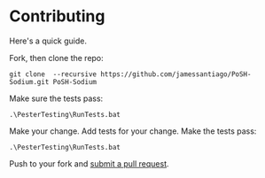 # Contributing

Here's a quick guide.

Fork, then clone the repo:

    git clone  --recursive https://github.com/jamessantiago/PoSH-Sodium.git PoSH-Sodium

Make sure the tests pass:

    .\PesterTesting\RunTests.bat

Make your change. Add tests for your change. Make the tests pass:

    .\PesterTesting\RunTests.bat

Push to your fork and [submit a pull request][pr].

[pr]: https://github.com/jamessantiago/PoSH-Sodium/compare/

